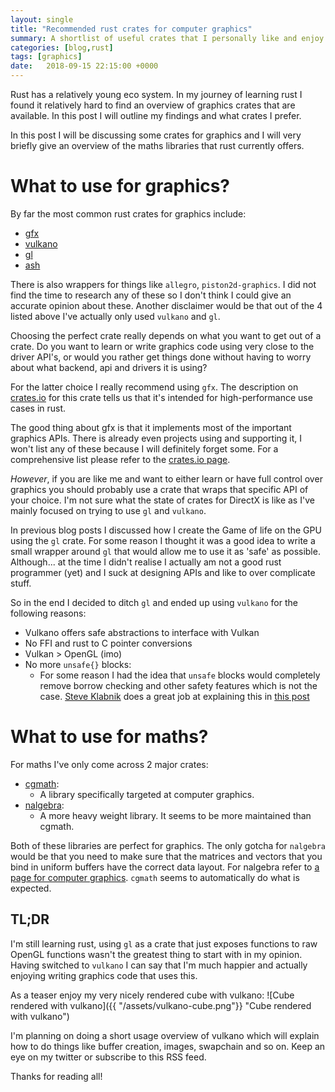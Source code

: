 ```yaml
---
layout: single
title: "Recommended rust crates for computer graphics"
summary: A shortlist of useful crates that I personally like and enjoy using in rust!
categories: [blog,rust]
tags: [graphics]
date:   2018-09-15 22:15:00 +0000
---
```

Rust has a relatively young eco system. In my journey of learning rust I found it relatively hard to find an overview of graphics crates that are available. In this post I will outline my findings and what crates I prefer.
<!--more-->

In this post I will be discussing some crates for graphics and I will very briefly give an overview of the maths libraries that rust currently offers.

# What to use for graphics?
By far the most common rust crates for graphics include:
* [gfx](https://crates.io/crates/gfx)
* [vulkano](https://crates.io/crates/vulkano)
* [gl](https://crates.io/crates/gl)
* [ash](https://crates.io/crates/ash)

There is also wrappers for things like `allegro`, `piston2d-graphics`. I did not find the time to research any of these so I don't think I could give an accurate opinion about these.
Another disclaimer would be that out of the 4 listed above I've actually only used `vulkano` and `gl`. 

Choosing the perfect crate really depends on what you want to get out of a crate. 
Do you want to learn or write graphics code using very close to the driver API's, or would you rather get things done without having to worry about what backend, api and drivers it is using?

For the latter choice I really recommend using `gfx`. 
The description on [crates.io](https://crates.io) for this crate tells us that it's intended for high-performance use cases in rust. 

The good thing about gfx is that it implements most of the important graphics APIs. 
There is already even projects using and supporting it, I won't list any of these because I will definitely forget some. 
For a comprehensive list please refer to the [crates.io page](https://crates.io/crates/gfx).


*However*, if you are like me and want to either learn or have full control over graphics you should probably use a crate that wraps that specific API of your choice. 
I'm not sure what the state of crates for DirectX is like as I've mainly focused on trying to use `gl` and `vulkano`. 

In previous blog posts I discussed how I create the Game of life on the GPU using the `gl` crate. For some reason I thought it was a good idea to write a small wrapper around `gl` that would allow me to use it as 'safe' as possible. 
Although... at the time I didn't realise I actually am not a good rust programmer (yet) and I suck at designing APIs and like to over complicate stuff.

So in the end I decided to ditch `gl` and ended up using `vulkano` for the following reasons:
* Vulkano offers safe abstractions to interface with Vulkan
* No FFI and rust to C pointer conversions
* Vulkan > OpenGL (imo)
* No more `unsafe{}` blocks:
    * For some reason I had the idea that `unsafe` blocks would completely remove borrow checking and other safety features which is not the case. [Steve Klabnik](https://words.steveklabnik.com) does a great job at explaining this in [this post](https://words.steveklabnik.com/you-can-t-turn-off-the-borrow-checker-in-rust) 

# What to use for maths?
For maths I've only come across 2 major crates:
* [cgmath](https://crates.io/crates/cgmath):
    * A library specifically targeted at computer graphics.
* [nalgebra](https://www.nalgebra.org/):
    * A more heavy weight library. It seems to be more maintained than cgmath.
    
Both of these libraries are perfect for graphics. 
The only gotcha for `nalgebra` would be that you need to make sure that the matrices and vectors that you bind in uniform buffers have the correct data layout. 
For nalgebra refer to [a page for computer graphics](https://www.nalgebra.org/cg_recipes/). 
`cgmath` seems to automatically do what is expected.


## TL;DR

I'm still learning rust, using `gl` as a crate that just exposes functions to raw OpenGL functions wasn't the greatest thing to start with in my opinion. 
Having switched to `vulkano` I can say that I'm much happier and actually enjoying writing graphics code that uses this.

As a teaser enjoy my very nicely rendered cube with vulkano:
![Cube rendered with vulkano]({{ "/assets/vulkano-cube.png"}} "Cube rendered with vulkano")

I'm planning on doing a short usage overview of vulkano which will explain how to do things like buffer creation, images, swapchain and so on. Keep an eye on my twitter or subscribe to this RSS feed. 

Thanks for reading all!


